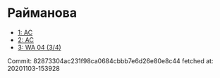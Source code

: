 # Райманова
- [1: AC](1.md)
- [2: AC](2.md)
- [3: WA 04 (3/4)](3.md)

Commit: 82873304ac231f98ca0684cbbb7e6d26e80e8c44
 fetched at: 20201103-153928
